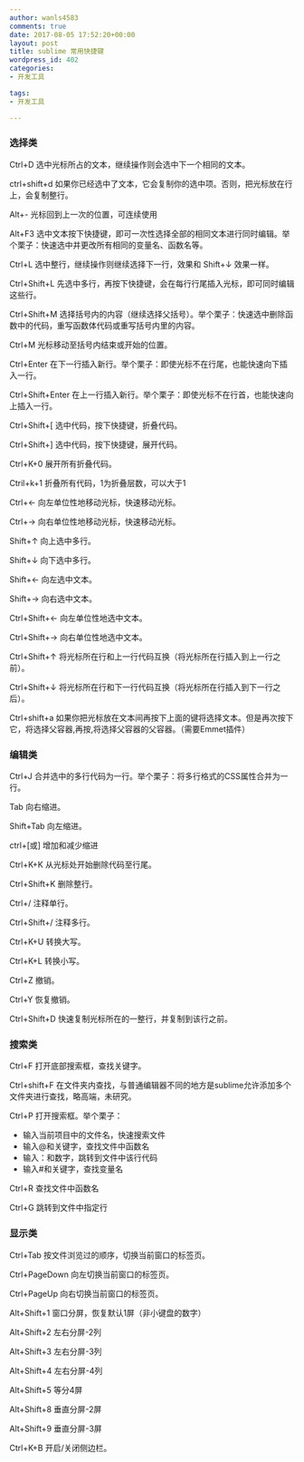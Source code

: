 ```yaml
---
author: wanls4583
comments: true
date: 2017-08-05 17:52:20+00:00
layout: post
title: sublime 常用快捷键
wordpress_id: 402
categories:
- 开发工具

tags:
- 开发工具

---
```


### 选择类

Ctrl+D 选中光标所占的文本，继续操作则会选中下一个相同的文本。

ctrl+shift+d 如果你已经选中了文本，它会复制你的选中项。否则，把光标放在行上，会复制整行。

Alt+- 光标回到上一次的位置，可连续使用

Alt+F3 选中文本按下快捷键，即可一次性选择全部的相同文本进行同时编辑。举个栗子：快速选中并更改所有相同的变量名、函数名等。

Ctrl+L 选中整行，继续操作则继续选择下一行，效果和 Shift+↓ 效果一样。

Ctrl+Shift+L 先选中多行，再按下快捷键，会在每行行尾插入光标，即可同时编辑这些行。

Ctrl+Shift+M 选择括号内的内容（继续选择父括号）。举个栗子：快速选中删除函数中的代码，重写函数体代码或重写括号内里的内容。

Ctrl+M 光标移动至括号内结束或开始的位置。

Ctrl+Enter 在下一行插入新行。举个栗子：即使光标不在行尾，也能快速向下插入一行。

Ctrl+Shift+Enter 在上一行插入新行。举个栗子：即使光标不在行首，也能快速向上插入一行。

Ctrl+Shift+[ 选中代码，按下快捷键，折叠代码。

Ctrl+Shift+] 选中代码，按下快捷键，展开代码。

Ctrl+K+0 展开所有折叠代码。

Ctril+k+1 折叠所有代码，1为折叠层数，可以大于1

Ctrl+← 向左单位性地移动光标，快速移动光标。

Ctrl+→ 向右单位性地移动光标，快速移动光标。

Shift+↑ 向上选中多行。

Shift+↓ 向下选中多行。

Shift+← 向左选中文本。

Shift+→ 向右选中文本。

Ctrl+Shift+← 向左单位性地选中文本。

Ctrl+Shift+→ 向右单位性地选中文本。

Ctrl+Shift+↑ 将光标所在行和上一行代码互换（将光标所在行插入到上一行之前）。

Ctrl+Shift+↓ 将光标所在行和下一行代码互换（将光标所在行插入到下一行之后）。

Ctrl+shift+a 如果你把光标放在文本间再按下上面的键将选择文本。但是再次按下它，将选择父容器,再按,将选择父容器的父容器。（需要Emmet插件）

### 编辑类

Ctrl+J 合并选中的多行代码为一行。举个栗子：将多行格式的CSS属性合并为一行。

Tab 向右缩进。

Shift+Tab 向左缩进。

ctrl+[或] 增加和减少缩进

Ctrl+K+K 从光标处开始删除代码至行尾。

Ctrl+Shift+K 删除整行。

Ctrl+/ 注释单行。

Ctrl+Shift+/ 注释多行。

Ctrl+K+U 转换大写。

Ctrl+K+L 转换小写。

Ctrl+Z 撤销。

Ctrl+Y 恢复撤销。

Ctrl+Shift+D 快速复制光标所在的一整行，并复制到该行之前。

### 搜索类

Ctrl+F 打开底部搜索框，查找关键字。

Ctrl+shift+F 在文件夹内查找，与普通编辑器不同的地方是sublime允许添加多个文件夹进行查找，略高端，未研究。

Ctrl+P 打开搜索框。举个栗子：
- 输入当前项目中的文件名，快速搜索文件
- 输入@和关键字，查找文件中函数名
- 输入：和数字，跳转到文件中该行代码
- 输入#和关键字，查找变量名

Ctrl+R 查找文件中函数名

Ctrl+G 跳转到文件中指定行

### 显示类

Ctrl+Tab 按文件浏览过的顺序，切换当前窗口的标签页。

Ctrl+PageDown 向左切换当前窗口的标签页。

Ctrl+PageUp 向右切换当前窗口的标签页。

Alt+Shift+1 窗口分屏，恢复默认1屏（非小键盘的数字）

Alt+Shift+2 左右分屏-2列

Alt+Shift+3 左右分屏-3列

Alt+Shift+4 左右分屏-4列

Alt+Shift+5 等分4屏

Alt+Shift+8 垂直分屏-2屏

Alt+Shift+9 垂直分屏-3屏

Ctrl+K+B 开启/关闭侧边栏。
